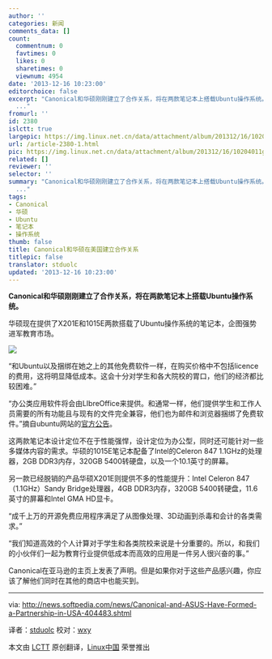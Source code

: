 ```yaml
---
author: ''
categories: 新闻
comments_data: []
count:
  commentnum: 0
  favtimes: 0
  likes: 0
  sharetimes: 0
  viewnum: 4954
date: '2013-12-16 10:23:00'
editorchoice: false
excerpt: "Canonical和华硕刚刚建立了合作关系，将在两款笔记本上搭载Ubuntu操作系统。\r\n华硕现在提供了X201E和1015E两款搭载了Ubuntu操作系统的笔记本，企图强势进军教育市场。\r\n\r\n和Ubuntu以及捆绑在她之上的其他免费软件一样，
  ..."
fromurl: ''
id: 2380
islctt: true
largepic: https://img.linux.net.cn/data/attachment/album/201312/16/10204011gna33a0egn933n.gif
url: /article-2380-1.html
pic: https://img.linux.net.cn/data/attachment/album/201312/16/10204011gna33a0egn933n.gif.thumb.jpg
related: []
reviewer: ''
selector: ''
summary: "Canonical和华硕刚刚建立了合作关系，将在两款笔记本上搭载Ubuntu操作系统。\r\n华硕现在提供了X201E和1015E两款搭载了Ubuntu操作系统的笔记本，企图强势进军教育市场。\r\n\r\n和Ubuntu以及捆绑在她之上的其他免费软件一样，
  ..."
tags:
- Canonical
- 华硕
- Ubuntu
- 笔记本
- 操作系统
thumb: false
title: Canonical和华硕在美国建立合作关系
titlepic: false
translator: stduolc
updated: '2013-12-16 10:23:00'
---
```


**Canonical和华硕刚刚建立了合作关系，将在两款笔记本上搭载Ubuntu操作系统。**


华硕现在提供了X201E和1015E两款搭载了Ubuntu操作系统的笔记本，企图强势进军教育市场。


![](https://img.linux.net.cn/data/attachment/album/201312/16/10204011gna33a0egn933n.gif)


“和Ubuntu以及捆绑在她之上的其他免费软件一样，在购买价格中不包括licence的费用，这将明显降低成本。这会十分对学生和各大院校的胃口，他们的经济都比较困难。”


“办公类应用软件将会由LIbreOffice来提供。和通常一样，他们提供学生和工作人员需要的所有功能且与现有的文件完全兼容，他们也为邮件和浏览器捆绑了免费软件。”摘自ubuntu网站的[官方公告](http://insights.ubuntu.com/resources/article/asus-and-ubuntu-deliver-affordable-world-class-laptops-to-usa-education/)。


这两款笔记本设计定位不在于性能强悍，设计定位为办公型，同时还可能针对一些多媒体内容的需求。华硕的1015E笔记本配备了Intel的Celeron 847 1.1GHz的处理器，2GB DDR3内存，320GB 5400转硬盘，以及一个10.1英寸的屏幕。


另一款已经脱销的产品华硕X201E则提供不多的性能提升：Intel Celeron 847（1.1GHz）Sandy Bridge处理器，4GB DDR3内存，320GB 5400转硬盘，11.6英寸的屏幕和Intel GMA HD显卡。


“成千上万的开源免费应用程序满足了从图像处理、3D动画到杀毒和会计的各类需求。”


“我们知道高效的个人计算对于学生和各类院校来说是十分重要的。所以，和我们的小伙伴们一起为教育行业提供低成本而高效的应用是一件另人很兴奋的事。”


Canonical在亚马逊的主页上发表了声明。但是如果你对于这些产品感兴趣，你应该了解他们同时在其他的商店中也能买到。




---


via: <http://news.softpedia.com/news/Canonical-and-ASUS-Have-Formed-a-Partnership-in-USA-404483.shtml>


译者：[stduolc](https://github.com/stduolc) 校对：[wxy](https://github.com/wxy)


本文由 [LCTT](https://github.com/LCTT/TranslateProject) 原创翻译，[Linux中国](http://linux.cn/) 荣誉推出